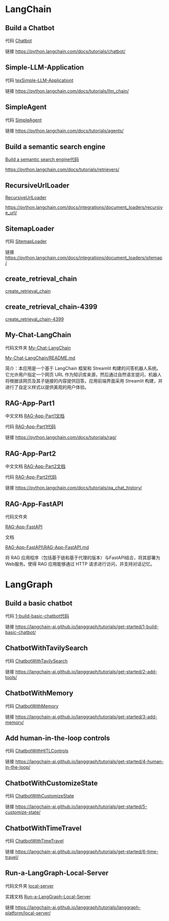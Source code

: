 

# LangChain

## Build a Chatbot

代码
[Chatbot](Chatbot.ipynb)

链接
https://python.langchain.com/docs/tutorials/chatbot/



## Simple-LLM-Application

代码
[texSimple-LLM-Applicationt](Simple-LLM-Application.ipynb)

链接
https://python.langchain.com/docs/tutorials/llm_chain/



## SimpleAgent

代码
[SimpleAgent](SimpleAgent.ipynb)

链接
https://python.langchain.com/docs/tutorials/agents/


## Build a semantic search engine

[Build a semantic search engine代码](Build-a-semantic-search-engine.ipynb)

https://python.langchain.com/docs/tutorials/retrievers/


## RecursiveUrlLoader



[RecursiveUrlLoader](RecursiveUrlLoader.ipynb)

https://python.langchain.com/docs/integrations/document_loaders/recursive_url/



## SitemapLoader

代码
[SitemapLoader](SitemapLoader.ipynb)


链接
https://python.langchain.com/docs/integrations/document_loaders/sitemap/



## create_retrieval_chain


[create_retrieval_chain](create_retrieval_chain.ipynb)

## create_retrieval_chain-4399


[create_retrieval_chain-4399](create_retrieval_chain-4399.ipynb)




## My-Chat-LangChain

代码文件夹
[My-Chat-LangChain](My-Chat-LangChain)

[My-Chat-LangChain/README.md](My-Chat-LangChain/README.md)


简介：本应用是一个基于 LangChain 框架和 Streamlit 构建的问答机器人系统。它允许用户指定一个网页 URL 作为知识库来源，然后通过自然语言提问，机器人将根据该网页及其子链接的内容提供回答。应用前端界面采用 Streamlit 构建，并进行了自定义样式以提供美观的用户体验。



## RAG-App-Part1


中文文档
[RAG-App-Part1文档](Note/RAG-App-Part1.md)

代码
[RAG-App-Part1代码](RAG-App-Part1.ipynb)

链接
https://python.langchain.com/docs/tutorials/rag/

## RAG-App-Part2


中文文档
[RAG-App-Part2文档](Note/RAG-App-Part2.md)

代码
[RAG-App-Part2代码](RAG-App-Part2.ipynb)

链接
https://python.langchain.com/docs/tutorials/qa_chat_history/



## RAG-App-FastAPI

代码文件夹

[RAG-App-FastAPI](RAG-App-FastAPI)

文档

[RAG-App-FastAPI\RAG-App-FastAPI.md](RAG-App-FastAPI/RAG-App-FastAPI.md)

将 RAG 应用程序（包括基于链和基于代理的版本）与FastAPI结合，将其部署为Web服务。使得 RAG 应用能够通过 HTTP 请求进行访问，并支持对话记忆。





# LangGraph

## Build a basic chatbot

代码
[1-build-basic-chatbot代码](BasicChatbot.ipynb)

链接
https://langchain-ai.github.io/langgraph/tutorials/get-started/1-build-basic-chatbot/

## ChatbotWithTavilySearch

代码
[ChatbotWithTavilySearch](ChatbotWithTavilySearch.ipynb)

链接
https://langchain-ai.github.io/langgraph/tutorials/get-started/2-add-tools/






## ChatbotWithMemory

代码
[ChatbotWithMemory](ChatbotWithMemory.ipynb)

链接
https://langchain-ai.github.io/langgraph/tutorials/get-started/3-add-memory/






## Add human-in-the-loop controls

代码
[ChatbotWithHITLControls](ChatbotWithHITLControls.ipynb)

链接
https://langchain-ai.github.io/langgraph/tutorials/get-started/4-human-in-the-loop/




## ChatbotWithCustomizeState

代码
[ChatbotWithCustomizeState](ChatbotWithCustomizeState.ipynb)

链接
https://langchain-ai.github.io/langgraph/tutorials/get-started/5-customize-state/





## ChatbotWithTimeTravel


代码
[ChatbotWithTimeTravel](ChatbotWithTimeTravel.ipynb)

链接
https://langchain-ai.github.io/langgraph/tutorials/get-started/6-time-travel/


## Run-a-LangGraph-Local-Server

代码文件夹
[local-server](local-server)


实践文档
[Run-a-LangGraph-Local-Server](Run-a-LangGraph-Local-Server.md)


链接
https://langchain-ai.github.io/langgraph/tutorials/langgraph-platform/local-server/




